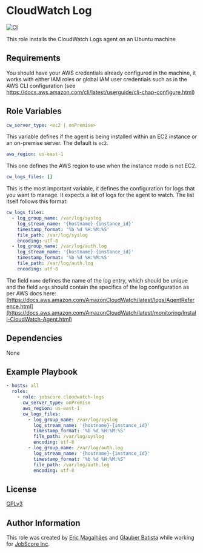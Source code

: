 CloudWatch Log
=========
[![CI](https://github.com/jobscore/ansible-role-cloudwatch-logs/actions/workflows/ci.yml/badge.svg)](https://github.com/jobscore/ansible-role-cloudwatch-logs/actions/workflows/ci.yml)

This role installs the CloudWatch Logs agent on an Ubuntu machine

Requirements
------------

You should have your AWS credentials already configured in the machine, it works with either IAM roles or global IAM user credentials such as in the AWS CLI configuration (see https://docs.aws.amazon.com/cli/latest/userguide/cli-chap-configure.html)

Role Variables
--------------

```yaml
cw_server_type: <ec2 | onPremise>
```
This variable defines if the agent is being installed within an EC2 instance or an on-premise server. The default is `ec2`.

``` yaml
aws_region: us-east-1
```
This one defines the AWS region to use when the instance mode is not EC2.

``` yaml
cw_logs_files: []
```
This is the most important variable, it defines the configuration for logs that you want to manage. It expects a list of logs for the agent to watch. The list itself follows this format:

``` yaml
cw_logs_files:
  - log_group_name: /var/log/syslog
    log_stream_name: '{hostname}-{instance_id}'
    timestamp_format: '%b %d %H:%M:%S'
    file_path: /var/log/syslog
    encoding: utf-8
  - log_group_name: /var/log/auth.log
    log_stream_name: '{hostname}-{instance_id}'
    timestamp_format: '%b %d %H:%M:%S'
    file_path: /var/log/auth.log
    encoding: utf-8
```
The field `name` defines the name of the log entry, which should be unique and the field `args` should contain the specifics of the log configuration as per AWS docs here: [https://docs.aws.amazon.com/AmazonCloudWatch/latest/logs/AgentReference.html](https://docs.aws.amazon.com/AmazonCloudWatch/latest/monitoring/Install-CloudWatch-Agent.html)


Dependencies
------------

None

Example Playbook
----------------

``` yaml
- hosts: all
  roles:
    - role: jobscore.cloudwatch-logs
      cw_server_type: onPremise
      aws_region: us-east-1
      cw_logs_files:
        - log_group_name: /var/log/syslog
          log_stream_name: '{hostname}-{instance_id}'
          timestamp_format: '%b %d %H:%M:%S'
          file_path: /var/log/syslog
          encoding: utf-8
        - log_group_name: /var/log/auth.log
          log_stream_name: '{hostname}-{instance_id}'
          timestamp_format: '%b %d %H:%M:%S'
          file_path: /var/log/auth.log
          encoding: utf-8
```
License
-------

[GPLv3](/LICENSE)

Author Information
------------------

This role was created by [Eric Magalhães](https://emagalha.es) and [Glauber Batista](https://glauberrbatista.dev) while working for [JobScore Inc](https://jobscore.com).
